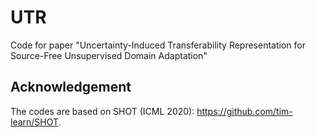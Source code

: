 # UTR
Code for paper "Uncertainty-Induced Transferability Representation for Source-Free Unsupervised Domain Adaptation"
## Acknowledgement
The codes are based on SHOT (ICML 2020): https://github.com/tim-learn/SHOT.
